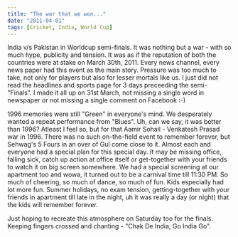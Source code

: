 ```yaml
---
title: "The war that we won..."
date: "2011-04-01"
tags: [Cricket, India, World Cup]
---
```


India v/s Pakistan in Worldcup semi-finals. It was nothing but a war - with so much hype, publicity and tension. It was as if the reputation of both the countries were at stake on March 30th, 2011. Every news channel, every news paper had this event as the main story. Pressure was too much to take, not only for players but also for lesser mortals like us. I just did not read the headlines and sports page for 3 days preceeding the semi-"Finals". I made it all up on 31st March, not missing a single word in newspaper or not missing a single comment on Facebook :-)

1996 memories were still "Green" in everyone's mind. We desperately wanted a repeat performance from "Blues". Uh, can we say, it was better than 1996? Atleast I feel so, but for that Aamir Sohail - Venkatesh Prasad war in 1996. There was no such on-the-field event to remember forever, but Sehwag's 5 Fours in an over of Gul come close to it. Almost each and everyone had a special plan for this special day. It may be missing office, falling sick, catch up action at office itself or get-together with your friends to watch it on big screen somewhere. We had a special screening at our apartment too and wowa, it turned out to be a carnival time till 11:30 PM. So much of cheering, so much of dance, so much of fun. Kids especially had lot more fun. Summer holidays, no exam tension, getting-together with your friends in apartment till late in the night, uh it was really a day (or night) that the kids will remember forever.

Just hoping to recreate this atmosphere on Saturday too for the finals. Keeping fingers crossed and chanting - "Chak De India, Go India Go".
